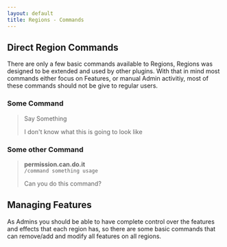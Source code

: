 ```yaml
---
layout: default
title: Regions - Commands
---
```

## Direct Region Commands
There are only a few basic commands available to Regions, Regions was designed to be extended and used by other plugins. With that in mind most commands either focus on Features, or manual Admin activitiy, most of these commands should not be give to regular users.

### Some Command
> Say Something
>
> I don't know what this is going to look like

### Some other Command
> **permission.can.do.it** <br />
> `/command something usage`
>
> Can you do this command?

## Managing Features

As Admins you should be able to have complete control over the features and effects that each region has, so there are some basic commands that can remove/add and modify all features on all regions.
